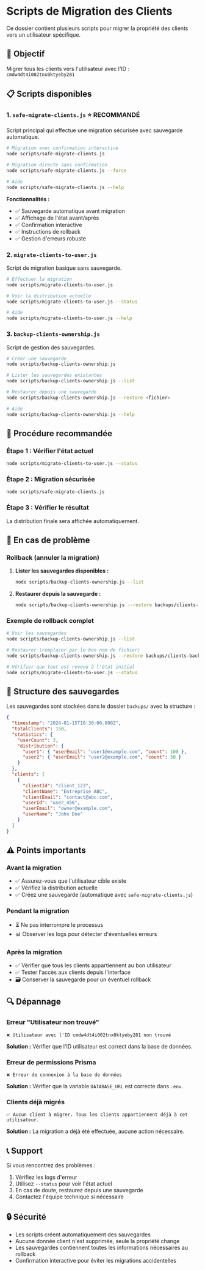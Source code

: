 # Scripts de Migration des Clients

Ce dossier contient plusieurs scripts pour migrer la propriété des clients vers un utilisateur spécifique.

## 🎯 Objectif

Migrer tous les clients vers l'utilisateur avec l'ID : `cmdw4dt4i002tnx0ktyeby281`

## 📋 Scripts disponibles

### 1. `safe-migrate-clients.js` ⭐ **RECOMMANDÉ**

Script principal qui effectue une migration sécurisée avec sauvegarde automatique.

```bash
# Migration avec confirmation interactive
node scripts/safe-migrate-clients.js

# Migration directe sans confirmation
node scripts/safe-migrate-clients.js --force

# Aide
node scripts/safe-migrate-clients.js --help
```

**Fonctionnalités :**

- ✅ Sauvegarde automatique avant migration
- ✅ Affichage de l'état avant/après
- ✅ Confirmation interactive
- ✅ Instructions de rollback
- ✅ Gestion d'erreurs robuste

### 2. `migrate-clients-to-user.js`

Script de migration basique sans sauvegarde.

```bash
# Effectuer la migration
node scripts/migrate-clients-to-user.js

# Voir la distribution actuelle
node scripts/migrate-clients-to-user.js --status

# Aide
node scripts/migrate-clients-to-user.js --help
```

### 3. `backup-clients-ownership.js`

Script de gestion des sauvegardes.

```bash
# Créer une sauvegarde
node scripts/backup-clients-ownership.js

# Lister les sauvegardes existantes
node scripts/backup-clients-ownership.js --list

# Restaurer depuis une sauvegarde
node scripts/backup-clients-ownership.js --restore <fichier>

# Aide
node scripts/backup-clients-ownership.js --help
```

## 🚀 Procédure recommandée

### Étape 1 : Vérifier l'état actuel

```bash
node scripts/migrate-clients-to-user.js --status
```

### Étape 2 : Migration sécurisée

```bash
node scripts/safe-migrate-clients.js
```

### Étape 3 : Vérifier le résultat

La distribution finale sera affichée automatiquement.

## 🔄 En cas de problème

### Rollback (annuler la migration)

1. **Lister les sauvegardes disponibles :**

   ```bash
   node scripts/backup-clients-ownership.js --list
   ```

2. **Restaurer depuis la sauvegarde :**
   ```bash
   node scripts/backup-clients-ownership.js --restore backups/clients-backup-XXXX.json
   ```

### Exemple de rollback complet

```bash
# Voir les sauvegardes
node scripts/backup-clients-ownership.js --list

# Restaurer (remplacer par le bon nom de fichier)
node scripts/backup-clients-ownership.js --restore backups/clients-backup-2024-01-15T10-30-00-000Z.json

# Vérifier que tout est revenu à l'état initial
node scripts/migrate-clients-to-user.js --status
```

## 📁 Structure des sauvegardes

Les sauvegardes sont stockées dans le dossier `backups/` avec la structure :

```json
{
  "timestamp": "2024-01-15T10:30:00.000Z",
  "totalClients": 150,
  "statistics": {
    "userCount": 3,
    "distribution": {
      "user1": { "userEmail": "user1@example.com", "count": 100 },
      "user2": { "userEmail": "user2@example.com", "count": 50 }
    }
  },
  "clients": [
    {
      "clientId": "client_123",
      "clientName": "Entreprise ABC",
      "clientEmail": "contact@abc.com",
      "userId": "user_456",
      "userEmail": "owner@example.com",
      "userName": "John Doe"
    }
  ]
}
```

## ⚠️ Points importants

### Avant la migration

- ✅ Assurez-vous que l'utilisateur cible existe
- ✅ Vérifiez la distribution actuelle
- ✅ Créez une sauvegarde (automatique avec `safe-migrate-clients.js`)

### Pendant la migration

- ⏳ Ne pas interrompre le processus
- 📊 Observer les logs pour détecter d'éventuelles erreurs

### Après la migration

- ✅ Vérifier que tous les clients appartiennent au bon utilisateur
- ✅ Tester l'accès aux clients depuis l'interface
- 🗃️ Conserver la sauvegarde pour un éventuel rollback

## 🔍 Dépannage

### Erreur "Utilisateur non trouvé"

```
❌ Utilisateur avec l'ID cmdw4dt4i002tnx0ktyeby281 non trouvé
```

**Solution :** Vérifier que l'ID utilisateur est correct dans la base de données.

### Erreur de permissions Prisma

```
❌ Erreur de connexion à la base de données
```

**Solution :** Vérifier que la variable `DATABASE_URL` est correcte dans `.env`.

### Clients déjà migrés

```
✅ Aucun client à migrer. Tous les clients appartiennent déjà à cet utilisateur.
```

**Solution :** La migration a déjà été effectuée, aucune action nécessaire.

## 📞 Support

Si vous rencontrez des problèmes :

1. Vérifiez les logs d'erreur
2. Utilisez `--status` pour voir l'état actuel
3. En cas de doute, restaurez depuis une sauvegarde
4. Contactez l'équipe technique si nécessaire

## 🔒 Sécurité

- Les scripts créent automatiquement des sauvegardes
- Aucune donnée client n'est supprimée, seule la propriété change
- Les sauvegardes contiennent toutes les informations nécessaires au rollback
- Confirmation interactive pour éviter les migrations accidentelles
